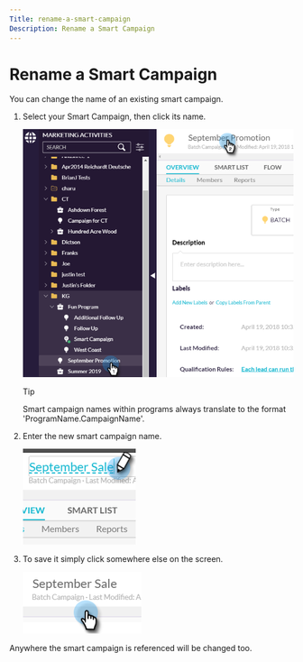 ```yaml
---
Title: rename-a-smart-campaign
Description: Rename a Smart Campaign
---
```


# Rename a Smart Campaign

You can change the name of an existing smart campaign.

1. Select your Smart Campaign, then click its name.

   ![Image One](/help/sky/assets/smart-campaigns/rename-a-smart-campaign/rename-a-smart-campaign-1.png)

   >[!TIP]
   >
   >Smart campaign names within programs always translate to the
   >format 'ProgramName.CampaignName'.

1. Enter the new smart campaign name.

   ![Image Two](/help/sky/assets/smart-campaigns/rename-a-smart-campaign/rename-a-smart-campaign-2.png)

1. To save it simply click somewhere else on the screen.

   ![Image Three](/help/sky/assets/smart-campaigns/rename-a-smart-campaign/rename-a-smart-campaign-3.png)

Anywhere the smart campaign is referenced will be changed too.
